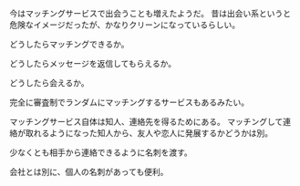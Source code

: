 今はマッチングサービスで出会うことも増えたようだ。
昔は出会い系というと危険なイメージだったが、かなりクリーンになっているらしい。

どうしたらマッチングできるか。

どうしたらメッセージを返信してもらえるか。

どうしたら会えるか。

完全に審査制でランダムにマッチングするサービスもあるみたい。

マッチングサービス自体は知人、連絡先を得るためにある。
マッチングして連絡が取れるようになった知人から、友人や恋人に発展するかどうかは別。

少なくとも相手から連絡できるように名刺を渡す。

会社とは別に、個人の名刺があっても便利。
